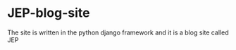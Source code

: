 # JEP-blog-site
 The site is written in the python django framework and it is a blog site called JEP
